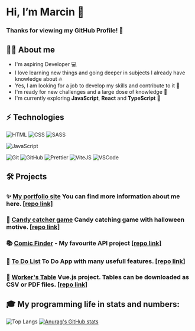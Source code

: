 # Hi, I’m Marcin :wave: 
 ### Thanks for viewing my GitHub Profile! :hugs:
 
 ## :frowning_man: About me
 - I'm aspiring Developer :computer:
 - I love learning new things and going deeper in subjects I already have knowledge about :fire:
 - Yes, I am looking for a job to develop my skills and contribute to it :hammer:
 - I'm ready for new challenges and a large dose of knowledge :muscle:
 - I'm currently exploring **JavaScript**, **React** and **TypeScript** :eyes:


## ⚡  Technologies
![HTML](https://img.shields.io/badge/HTML-orange?logo=html5&logoColor=white&style=flat)
![CSS](https://img.shields.io/badge/CSS-blue?logo=css3&style=flat)
![SASS](https://img.shields.io/badge/Sass-pink?logo=sass&logoColor=white&style=flat)

![JavaScript](https://img.shields.io/badge/JavaScript-yellow?logo=javascript&logoColor=white&style=flat)

![Git](https://img.shields.io/badge/Git-red?logo=git&logoColor=white&style=flat)
![GitHub](https://img.shields.io/badge/GitHub-gray?logo=github&logoColor=white&style=flat) 
![Prettier](https://img.shields.io/badge/Prettier-24292e?logo=prettier&logoColor=white&style=flat)
![ViteJS](https://img.shields.io/badge/Vite-red?logo=vite&logoColor=white&style=flat)
![VSCode](https://img.shields.io/badge/VSCode-blue?logo=Visual-Studio-Code&logoColor=white&style=flat)

## :hammer_and_wrench:  Projects 
### :sparkles: [My portfolio site](https://portfolio-site-eta-beige.vercel.app/) You can find more information about me here. [[repo link]](https://github.com/IHaveTheSourceCode/portfolio-site)
### :jack_o_lantern: [Candy catcher game](https://candy-catcher-game.vercel.app/) Candy catching game with halloween motive. [[repo link]](https://github.com/IHaveTheSourceCode/candy-catcher-game)
### :books: [Comic Finder](https://ihavethesourcecode.github.io/comics-searcher/) - My favourite API project [[repo link]](https://github.com/IHaveTheSourceCode/comics-searcher)
### :memo: [To Do List](https://to-do-list-beta-blush.vercel.app/) To Do App with many usefull features. [[repo link]](https://github.com/IHaveTheSourceCode/to-do-list)
### :construction_worker: [Worker's Table](https://ihavethesourcecode.github.io/table-for-adding-workers-desktop-only/) Vue.js project. Tables can be downloaded as CSV or PDF files. [[repo link]](https://github.com/IHaveTheSourceCode/table-for-adding-workers-desktop-only)
## :mortar_board: My programming life in stats and numbers:
![Top Langs](https://github-readme-stats.vercel.app/api/top-langs/?username=IHaveTheSourceCode&theme=dark)
[![Anurag's GitHub stats](https://github-readme-stats.vercel.app/api?username=ihavethesourcecode&count_private=true&theme=dark&hide=stars,prs,issues,contribs)](https://github.com/anuraghazra/github-readme-stats)
